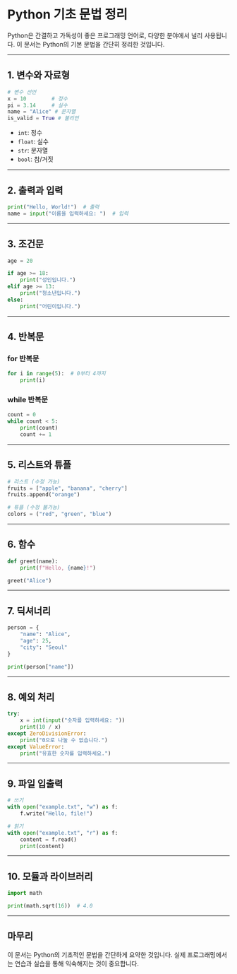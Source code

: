 # Python 기초 문법 정리

Python은 간결하고 가독성이 좋은 프로그래밍 언어로, 다양한 분야에서 널리 사용됩니다. 이 문서는 Python의 기본 문법을 간단히 정리한 것입니다.

---

## 1. 변수와 자료형

```python
# 변수 선언
x = 10        # 정수
pi = 3.14     # 실수
name = "Alice" # 문자열
is_valid = True # 불리언
```

- `int`: 정수
- `float`: 실수
- `str`: 문자열
- `bool`: 참/거짓

---

## 2. 출력과 입력

```python
print("Hello, World!")  # 출력
name = input("이름을 입력하세요: ")  # 입력
```

---

## 3. 조건문

```python
age = 20

if age >= 18:
    print("성인입니다.")
elif age >= 13:
    print("청소년입니다.")
else:
    print("어린이입니다.")
```

---

## 4. 반복문

### for 반복문

```python
for i in range(5):  # 0부터 4까지
    print(i)
```

### while 반복문

```python
count = 0
while count < 5:
    print(count)
    count += 1
```

---

## 5. 리스트와 튜플

```python
# 리스트 (수정 가능)
fruits = ["apple", "banana", "cherry"]
fruits.append("orange")

# 튜플 (수정 불가능)
colors = ("red", "green", "blue")
```

---

## 6. 함수

```python
def greet(name):
    print(f"Hello, {name}!")

greet("Alice")
```

---

## 7. 딕셔너리

```python
person = {
    "name": "Alice",
    "age": 25,
    "city": "Seoul"
}

print(person["name"])
```

---

## 8. 예외 처리

```python
try:
    x = int(input("숫자를 입력하세요: "))
    print(10 / x)
except ZeroDivisionError:
    print("0으로 나눌 수 없습니다.")
except ValueError:
    print("유효한 숫자를 입력하세요.")
```

---

## 9. 파일 입출력

```python
# 쓰기
with open("example.txt", "w") as f:
    f.write("Hello, file!")

# 읽기
with open("example.txt", "r") as f:
    content = f.read()
    print(content)
```

---

## 10. 모듈과 라이브러리

```python
import math

print(math.sqrt(16))  # 4.0
```

---

## 마무리

이 문서는 Python의 기초적인 문법을 간단하게 요약한 것입니다. 실제 프로그래밍에서는 연습과 실습을 통해 익숙해지는 것이 중요합니다.

